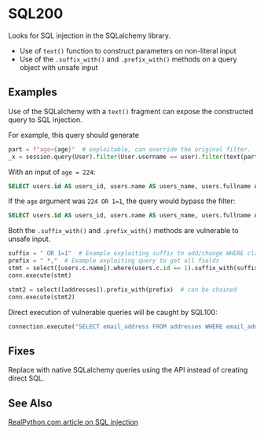 # SQL200

Looks for SQL injection in the SQLalchemy library.

- Use of `text()` function to construct parameters on non-literal input
- Use of the `.suffix_with()` and `.prefix_with()` methods on a query object with unsafe input

## Examples

Use of the SQLalchemy with a `text()` fragment can expose the constructed query to SQL injection.

For example, this query should generate 

```python
part = f"age<{age}"  # exploitable, can override the original filter.
_x = session.query(User).filter(User.username == user).filter(text(part)).all()
```

With an input of `age = 224`:

```sql
SELECT users.id AS users_id, users.name AS users_name, users.fullname AS users_fullname FROM users WHERE users.id = ? AND age < 224 OR 1=1
```

If the `age` argument was `224 OR 1=1`, the query would bypass the filter:

```sql
SELECT users.id AS users_id, users.name AS users_name, users.fullname AS users_fullname FROM users WHERE users.id = ? AND id<224 OR 1=1
```

Both the `.suffix_with()` and `.prefix_with()` methods are vulnerable to unsafe input.

```python
suffix = " OR 1=1"  # Example exploiting suffix to add/change WHERE clause
prefix = " *,"  # Example exploiting query to get all fields
stmt = select([users.c.name]).where(users.c.id == 1).suffix_with(suffix, dialect="sqlite")
conn.execute(stmt)

stmt2 = select([addresses]).prefix_with(prefix)  # can be chained
conn.execute(stmt2)
```

Direct execution of vulnerable queries will be caught by SQL100:

```python
connection.execute("SELECT email_address FROM addresses WHERE email_address = \'{}\'".format(unsafe_input))
```

## Fixes

Replace with native SQLalchemy queries using the API instead of creating direct SQL.

## See Also

[RealPython.com article on SQL injection](https://realpython.com/prevent-python-sql-injection/)